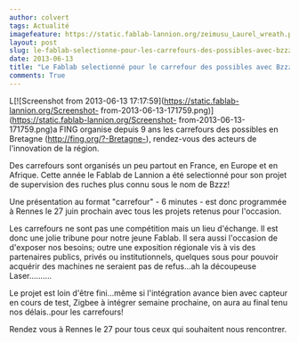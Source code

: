 ```yaml
---
author: colvert
tags: Actualité
imagefeature: https://static.fablab-lannion.org/zeimusu_Laurel_wreath.png
layout: post
slug: le-fablab-selectionne-pour-les-carrefours-des-possibles-avec-bzzz
date: 2013-06-13
title: "Le Fablab selectionné pour le carrefour des possibles avec Bzzz"
comments: True
---
```

L[![Screenshot from 2013-06-13
17:17:59](https://static.fablab-lannion.org/Screenshot-
from-2013-06-13-171759.png)](https://static.fablab-lannion.org/Screenshot-
from-2013-06-13-171759.png)a FING organise depuis 9 ans les carrefours des
possibles en Bretagne (<http://fing.org/?-Bretagne->), rendez-vous des acteurs
de l'innovation de la région.

Des carrefours sont organisés un peu partout en France, en Europe et en
Afrique. Cette année le Fablab de Lannion a été selectionné pour son projet de
supervision des ruches plus connu sous le nom de Bzzz!

Une présentation au format "carrefour" - 6 minutes - est donc programmée à
Rennes le 27 juin prochain avec tous les projets retenus pour l'occasion.

Les carrefours ne sont pas une compétition mais un lieu d'échange. Il est donc
une jolie tribune pour notre jeune Fablab. Il sera aussi l'occasion de
d'exposer nos besoins; outre une exposition régionale vis à vis des
partenaires publics, privés ou institutionnels, quelques sous pour pouvoir
acquérir des machines ne seraient pas de refus…ah la découpeuse Laser……….

Le projet est loin d'être fini…même si l'intégration avance bien avec capteur
en cours de test, Zigbee à intégrer semaine prochaine, on aura au final tenu
nos délais..pour les carrefours!

Rendez vous à Rennes le 27 pour tous ceux qui souhaitent nous rencontrer.


